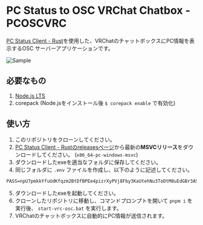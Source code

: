 # PC Status to OSC VRChat Chatbox - PCOSCVRC

[PC Status Client - Rust](https://github.com/kazukazu123123/pcsc-rs)を使用した、VRChatのチャットボックスにPC情報を表示するOSC サーバーアプリケーションです。

![Sample](https://camo.githubusercontent.com/d2ab77e1af8f81a46d650127a8fec1c560b9bd2a72ab477058f41f439294023e/68747470733a2f2f63646e2e646973636f72646170702e636f6d2f6174746163686d656e74732f313032333635303231383539373639313434322f313137323839373733363232383631343237382f696d6167652e706e673f65783d36353631666432332669733d363534663838323326686d3d6235616339353432383564353838653936366663653262656562386263616333396139386662633362316262346263303564353033356231326462306336373726)

## 必要なもの

1. [Node.js LTS](https://nodejs.org/en)
2. corepack (Node.jsをインストール後 `$ corepack enable` で有効化)

## 使い方

1. このリポジトリをクローンしてください。
2. [PC Status Client - Rustのreleasesページ](https://github.com/kazukazu123123/pcsc-rs/releases)から最新の**MSVCリリース**をダウンロードしてください。 (`x86_64-pc-windows-msvc`)
3. ダウンロードしたexeを適当なフォルダに保存してください。
4. 同じフォルダに `.env` ファイルを作成し、以下のように記述してください。

```env
PASS=npU7pmkkYfuUdKfqzm2BtDfBPEe4pizrXyPVj8Fby3KaUtehNu3ToDtM8uEdGBr3AS9LRUkZixtZxuKTvsL2e4BVrfzWWG7RqqVThLWsVLHLaJJ8ekeGuHtLBkfZpBtv
```

5. ダウンロードしたexeを起動してください。
6. クローンしたリポジトリに移動し、コマンドプロンプトを開いて `pnpm i` を実行後、 `start-vrc-osc.bat` を実行します。
7. VRChatのチャットボックスに自動的にPC情報が送信されます。
